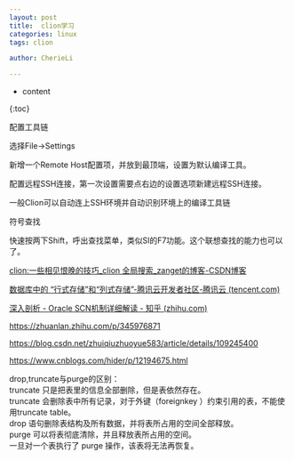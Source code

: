 ```yaml
---
layout: post  
title:  clion学习  
categories: linux  
tags: clion 

author: CherieLi

---
```


* content  

{:toc}  

配置工具链

选择File->Settings

新增一个Remote Host配置项，并放到最顶端，设置为默认编译工具。

配置远程SSH连接，第一次设置需要点右边的设置选项新建远程SSH连接。

一般Clion可以自动连上SSH环境并自动识别环境上的编译工具链

符号查找

快速按两下Shift，呼出查找菜单，类似SI的F7功能。这个联想查找的能力也可以了。



[clion:一些相见恨晚的技巧_clion 全局搜索_zanget的博客-CSDN博客](https://blog.csdn.net/zanget/article/details/121444957)  

[数据库中的 “行式存储”和“列式存储”-腾讯云开发者社区-腾讯云 (tencent.com)](https://cloud.tencent.com/developer/beta/article/1528525)  

[深入剖析 - Oracle SCN机制详细解读 - 知乎 (zhihu.com)](https://zhuanlan.zhihu.com/p/31446957)  

https://zhuanlan.zhihu.com/p/345976871  

https://blog.csdn.net/zhuiqiuzhuoyue583/article/details/109245400  

https://www.cnblogs.com/hider/p/12194675.html  




drop,truncate与purge的区别：  
truncate 只是把表里的信息全部删除，但是表依然存在。  
truncate 会删除表中所有记录，对于外键（foreignkey ）约束引用的表，不能使用truncate table。  
drop 语句删除表结构及所有数据，并将表所占用的空间全部释放。  
purge 可以将表彻底清除，并且释放表所占用的空间。  
一旦对一个表执行了 purge 操作，该表将无法再恢复。  



